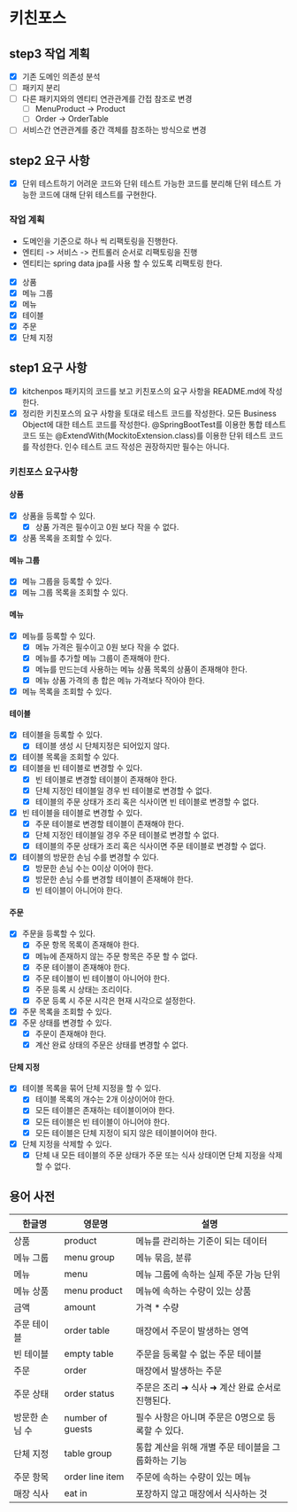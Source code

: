 # 키친포스

## step3 작업 계획

- [x] 기존 도메인 의존성 분석
- [ ] 패키지 분리
- [ ] 다른 패키지와의 엔티티 연관관계를 간접 참조로 변경
  - [ ] MenuProduct -> Product
  - [ ] Order -> OrderTable
- [ ] 서비스간 연관관계를 중간 객체를 참조하는 방식으로 변경

## step2 요구 사항

- [x] 단위 테스트하기 어려운 코드와 단위 테스트 가능한 코드를 분리해 단위 테스트 가능한 코드에 대해 단위 테스트를 구현한다.

### 작업 계획

- 도메인을 기준으로 하나 씩 리팩토링을 진행한다.
- 엔티티 -> 서비스 -> 컨트롤러 순서로 리팩토링을 진행
- 엔티티는 spring data jpa를 사용 할 수 있도록 리팩토링 한다.

- [x] 상품
- [x] 메뉴 그룹
- [x] 메뉴
- [x] 테이블
- [x] 주문
- [x] 단체 지정

## step1 요구 사항

- [x] kitchenpos 패키지의 코드를 보고 키친포스의 요구 사항을 README.md에 작성한다.
- [x] 정리한 키친포스의 요구 사항을 토대로 테스트 코드를 작성한다. 모든 Business Object에 대한 테스트 코드를 작성한다. @SpringBootTest를 이용한 통합 테스트 코드 또는
      @ExtendWith(MockitoExtension.class)를 이용한 단위 테스트 코드를 작성한다. 인수 테스트 코드 작성은 권장하지만 필수는 아니다.

### 키친포스 요구사항

#### 상품

- [x] 상품을 등록할 수 있다.
  - [x] 상품 가격은 필수이고 0원 보다 작을 수 없다.
- [x] 상품 목록을 조회할 수 있다.

#### 메뉴 그룹

- [x] 메뉴 그룹을 등록할 수 있다.
- [x] 메뉴 그룹 목록을 조회할 수 있다.

#### 메뉴

- [x] 메뉴를 등록할 수 있다.
  - [x] 메뉴 가격은 필수이고 0원 보다 작을 수 없다.
  - [x] 메뉴를 추가할 메뉴 그룹이 존재해야 한다.
  - [x] 메뉴를 만드는데 사용하는 메뉴 상품 목록의 상품이 존재해야 한다.
  - [x] 메뉴 상품 가격의 총 합은 메뉴 가격보다 작아야 한다.
- [x] 메뉴 목록을 조회할 수 있다.

#### 테이블

- [x] 테이블을 등록할 수 있다.
  - [x] 테이블 생성 시 단체지정은 되어있지 않다.
- [x] 테이블 목록을 조회할 수 있다.
- [x] 테이블을 빈 테이블로 변경할 수 있다.
  - [x] 빈 테이블로 변경할 테이블이 존재해야 한다.
  - [x] 단체 지정인 테이블일 경우 빈 테이블로 변경할 수 없다.
  - [x] 테이블의 주문 상태가 조리 혹은 식사이면 빈 테이블로 변경할 수 없다.
- [x] 빈 테이블을 테이블로 변경할 수 있다.
  - [x] 주문 테이블로 변경할 테이블이 존재해야 한다.
  - [x] 단체 지정인 테이블일 경우 주문 테이블로 변경할 수 없다.
  - [x] 테이블의 주문 상태가 조리 혹은 식사이면 주문 테이블로 변경할 수 없다.
- [x] 테이블의 방문한 손님 수를 변경할 수 있다.
  - [x] 방문한 손님 수는 0이상 이어야 한다.
  - [x] 방문한 손님 수를 변경할 테이블이 존재해야 한다.
  - [x] 빈 테이블이 아니어야 한다.

#### 주문

- [x] 주문을 등록할 수 있다.
  - [x] 주문 항목 목록이 존재해야 한다.
  - [x] 메뉴에 존재하지 않는 주문 항목은 주문 할 수 없다.
  - [x] 주문 테이블이 존재해야 한다.
  - [x] 주문 테이블이 빈 테이블이 아니어야 한다.
  - [x] 주문 등록 시 상태는 조리이다.
  - [x] 주문 등록 시 주문 시각은 현재 시각으로 설정한다.
- [x] 주문 목록을 조회할 수 있다.
- [x] 주문 상태를 변경할 수 있다.
  - [x] 주문이 존재해야 한다.
  - [x] 계산 완료 상태의 주문은 상태를 변경할 수 없다.

#### 단체 지정

- [x] 테이블 목록을 묶어 단체 지정을 할 수 있다.
  - [x] 테이블 목록의 개수는 2개 이상이어야 한다.
  - [x] 모든 테이블은 존재하는 테이블이어야 한다.
  - [x] 모든 테이블은 빈 테이블이 아니어야 한다.
  - [x] 모든 테이블은 단체 지정이 되지 않은 테이블이어야 한다.
- [x] 단체 지정을 삭제할 수 있다.
  - [x] 단체 내 모든 테이블의 주문 상태가 주문 또는 식사 상태이면 단체 지정을 삭제할 수 없다.

## 용어 사전

| 한글명         | 영문명           | 설명                                                |
| -------------- | ---------------- | --------------------------------------------------- |
| 상품           | product          | 메뉴를 관리하는 기준이 되는 데이터                  |
| 메뉴 그룹      | menu group       | 메뉴 묶음, 분류                                     |
| 메뉴           | menu             | 메뉴 그룹에 속하는 실제 주문 가능 단위              |
| 메뉴 상품      | menu product     | 메뉴에 속하는 수량이 있는 상품                      |
| 금액           | amount           | 가격 \* 수량                                        |
| 주문 테이블    | order table      | 매장에서 주문이 발생하는 영역                       |
| 빈 테이블      | empty table      | 주문을 등록할 수 없는 주문 테이블                   |
| 주문           | order            | 매장에서 발생하는 주문                              |
| 주문 상태      | order status     | 주문은 조리 ➜ 식사 ➜ 계산 완료 순서로 진행된다.     |
| 방문한 손님 수 | number of guests | 필수 사항은 아니며 주문은 0명으로 등록할 수 있다.   |
| 단체 지정      | table group      | 통합 계산을 위해 개별 주문 테이블을 그룹화하는 기능 |
| 주문 항목      | order line item  | 주문에 속하는 수량이 있는 메뉴                      |
| 매장 식사      | eat in           | 포장하지 않고 매장에서 식사하는 것                  |
